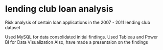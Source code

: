 # lending club loan analysis
Risk analysis of certain loan applications in the 2007 - 2011 lending club dataset

Used MySQL for data consolidated initial findings. Used Tableau and Power BI for Data Visualization
Also, have made a presentaion on the findings
